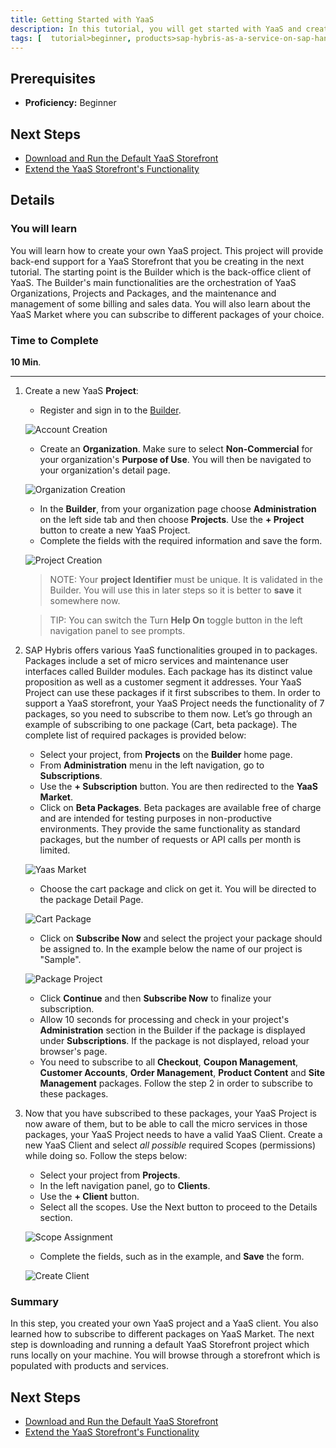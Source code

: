 ```yaml
---
title: Getting Started with YaaS
description: In this tutorial, you will get started with YaaS and create a YaaS project. You will learn about the YaaS Builder and the YaaS Market.
tags: [  tutorial>beginner, products>sap-hybris-as-a-service-on-sap-hana-cloud-platform>sap-hybris-as-a-service-on-sap-hana-cloud-platform ]
---
```

## Prerequisites  
 - **Proficiency:** Beginner

## Next Steps
 - [Download and Run the Default YaaS Storefront](http://go.sap.com/developer/tutorials/yaas-download-run-default-storefront.html)
 - [Extend the YaaS Storefront's Functionality](http://go.sap.com/developer/tutorials/yaas-extend-storefront-functionality-webservice.html)

## Details
### You will learn  
You will learn how to create your own YaaS project. This project will provide back-end support for a YaaS Storefront that you be creating in the next tutorial. The starting point is the Builder which is the back-office client of YaaS. The Builder's main functionalities are the orchestration of YaaS Organizations, Projects and Packages, and the maintenance and management of some billing and sales data. You will also learn about the YaaS Market where you can subscribe to different packages of your choice.

### Time to Complete
**10 Min**.

---
1. Create a new YaaS **Project**:
    - Register and sign in to the [Builder](https://builder.yaas.io/).

    ![Account Creation](builder-create-account.PNG)

    - Create an **Organization**. Make sure to select **Non-Commercial** for your organization's **Purpose of Use**. You will then be navigated to your organization's detail page.

    ![Organization Creation](organization-creation.PNG)

    - In the **Builder**, from your organization page choose **Administration** on the left side tab and then choose **Projects**. Use the **+ Project** button to create a new YaaS Project.
    - Complete the fields with the required information and save the form.

    ![Project Creation](create-new-project.PNG)

    > NOTE: Your **project Identifier** must be unique. It is validated in the Builder. You will use this in later steps so it is better to **save** it somewhere now.

    > TIP: You can switch the Turn **Help On** toggle button in the left navigation panel to see prompts.

2. SAP Hybris offers various YaaS functionalities grouped in to packages. Packages include a set of micro services and maintenance user interfaces called Builder modules. Each package has its distinct value proposition as well as a customer segment it addresses.   Your YaaS Project can use these packages if it first subscribes to them.  In order to support a YaaS storefront, your YaaS Project needs the functionality of 7 packages, so you need to subscribe to them now. Let’s go through an example of subscribing to one package (Cart, beta package). The complete list of required packages is provided below:

    - Select your project, from **Projects** on the **Builder** home page.
    - From **Administration** menu in the left navigation, go to **Subscriptions**.
    - Use the **+ Subscription** button. You are then redirected to the **YaaS Market**.
    - Click on **Beta Packages**. Beta packages are available free of charge and are intended for testing purposes in non-productive environments. They provide the same functionality as standard packages, but the number of requests or API calls per month is limited.

    ![Yaas Market](yaas-market.PNG)

    - Choose the cart package and click on get it. You will be directed to the package Detail Page.

    ![Cart Package](cart-package-detail-page.PNG)

    - Click on **Subscribe Now** and select the project your package should be assigned to. In the example below the name of our project is "Sample".

    ![Package Project](add-package-toproject.PNG)

    - Click **Continue** and then **Subscribe Now** to finalize your subscription.
    - Allow 10 seconds for processing and check in your project's **Administration** section in the Builder if the package is displayed under **Subscriptions**. If the package is not displayed, reload your browser's page.
    - You need to subscribe to all **Checkout**, **Coupon Management**, **Customer Accounts**, **Order Management**, **Product Content** and **Site Management** packages. Follow the step 2 in order to subscribe to these packages.

3. Now that you have subscribed to these packages, your YaaS Project is now aware of them, but to be able to call the micro services in those packages, your YaaS Project needs to have a valid YaaS Client.  Create a new YaaS Client and select *all possible* required Scopes (permissions) while doing so. Follow the steps below:

    - Select your project from **Projects**.
    - In the left navigation panel, go to **Clients**.
    - Use the **+ Client** button.
    - Select all the scopes. Use the Next button to proceed to the Details section.

    ![Scope Assignment](client-scope-assignment.PNG)

    - Complete the fields, such as in the example, and **Save** the form.

    ![Create Client](create-new-client.PNG)

### Summary
In this step, you created your own YaaS project and a YaaS client. You also learned how to subscribe to different packages on YaaS Market. The next step is downloading and running a default YaaS Storefront project which runs locally on your machine. You will browse through a storefront which is populated with products and services.    

## Next Steps
 - [Download and Run the Default YaaS Storefront](http://go.sap.com/developer/tutorials/yaas-download-run-default-storefront.html)
 - [Extend the YaaS Storefront's Functionality](http://go.sap.com/developer/tutorials/yaas-extend-storefront-functionality-webservice.html)
